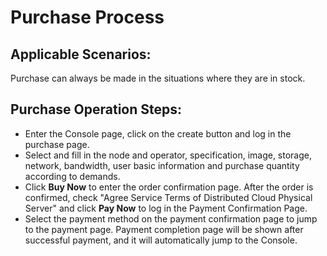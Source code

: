 # Purchase Process

## Applicable Scenarios:
Purchase can always be made in the situations where they are in stock.

## Purchase Operation Steps:
- Enter the Console page, click on the create button and log in the purchase page.
- Select and fill in the node and operator, specification, image, storage, network, bandwidth, user basic information and purchase quantity according to demands.
- Click **Buy Now** to enter the order confirmation page. After the order is confirmed, check "Agree Service Terms of Distributed Cloud Physical Server" and click **Pay Now** to log in the Payment Confirmation Page.
- Select the payment method on the payment confirmation page to jump to the payment page. Payment completion page will be shown after successful payment, and it will automatically jump to the Console.

